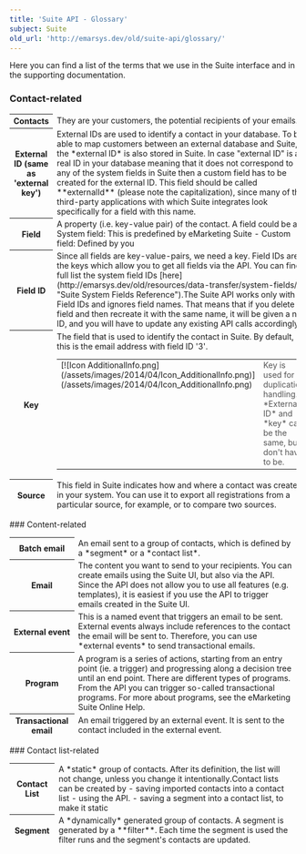 ```yaml
---
title: 'Suite API - Glossary'
subject: Suite
old_url: 'http://emarsys.dev/old/suite-api/glossary/'
---
```


Here you can find a list of the terms that we use in the Suite interface and in the supporting documentation.

### Contact-related

<table class="wikitable"><thead><tr><th>Contacts</th> <td>They are your customers, the potential recipients of your emails.</td> </tr><tr><th>External ID (same as 'external key')</th> <td>External IDs are used to identify a contact in your database. To be able to map customers between an external database and Suite, the *external ID* is also stored in Suite. In case "external ID" is a real ID in your database meaning that it does not correspond to any of the system fields in Suite then a custom field has to be created for the external ID. This field should be called **externalId** (please note the capitalization), since many of the third-party applications with which Suite integrates look specifically for a field with this name.</td> </tr><tr><th>Field</th> <td>A property (i.e. key-value pair) of the contact. A field could be a - System field: This is predefined by eMarketing Suite
- Custom field: Defined by you
 
</td> </tr><tr><th>Field ID</th> <td>Since all fields are key-value-pairs, we need a key. Field IDs are the keys which allow you to get all fields via the API. You can find a full list the system field IDs [here](http://emarsys.dev/old/resources/data-transfer/system-fields/ "Suite System Fields Reference").The Suite API works only with Field IDs and ignores field names. That means that if you delete a field and then recreate it with the same name, it will be given a new ID, and you will have to update any existing API calls accordingly.</td> </tr><tr><th>Key</th> <td>The field that is used to identify the contact in Suite. By default, this is the email address with field ID '3'. <table cellpadding="1" class="wikitable" style="width: 100%; border: 0px solid #999;"><tbody><tr><td scope="col" style="text-align: left; border: 0px solid #999; vertical-align: top;" width="60px">[![Icon AdditionalInfo.png](/assets/images/2014/04/Icon_AdditionalInfo.png)](/assets/images/2014/04/Icon_AdditionalInfo.png)</td> <td scope="col" style="border: 0px solid #999; vertical-align: top; color: #555555;">Key is used for duplication handling. *External ID* and *key* can be the same, but don't have to be.</td> </tr></tbody></table></td> </tr><tr><th>Source</th> <td>This field in Suite indicates how and where a contact was created in your system. You can use it to export all registrations from a particular source, for example, or to compare two sources.</td></tr></thead></table>### Content-related

<table class="wikitable"><thead><tr><th>Batch email</th> <td>An email sent to a group of contacts, which is defined by a *segment* or a *contact list*.</td> </tr><tr><th>Email</th> <td>The content you want to send to your recipients. You can create emails using the Suite UI, but also via the API. Since the API does not allow you to use all features (e.g. templates), it is easiest if you use the API to trigger emails created in the Suite UI.</td> </tr><tr><th>External event</th> <td>This is a named event that triggers an email to be sent. External events always include references to the contact the email will be sent to. Therefore, you can use *external events* to send transactional emails.</td> </tr><tr><th>Program</th> <td>A program is a series of actions, starting from an entry point (ie. a trigger) and progressing along a decision tree until an end point. There are different types of programs. From the API you can trigger so-called transactional programs. For more about programs, see the eMarketing Suite Online Help.</td> </tr><tr><th>Transactional email</th> <td>An email triggered by an external event. It is sent to the contact included in the external event.</td></tr></thead></table>### Contact list-related

<table class="wikitable"><thead><tr><th>Contact List</th> <td>A *static* group of contacts. After its definition, the list will not change, unless you change it intentionally.Contact lists can be created by - saving imported contacts into a contact list
- using the API.
- saving a segment into a contact list, to make it static
 
</td> </tr><tr><th>Segment</th> <td>A *dynamically* generated group of contacts. A segment is generated by a **filter**. Each time the segment is used the filter runs and the segment's contacts are updated.</td></tr></thead></table>